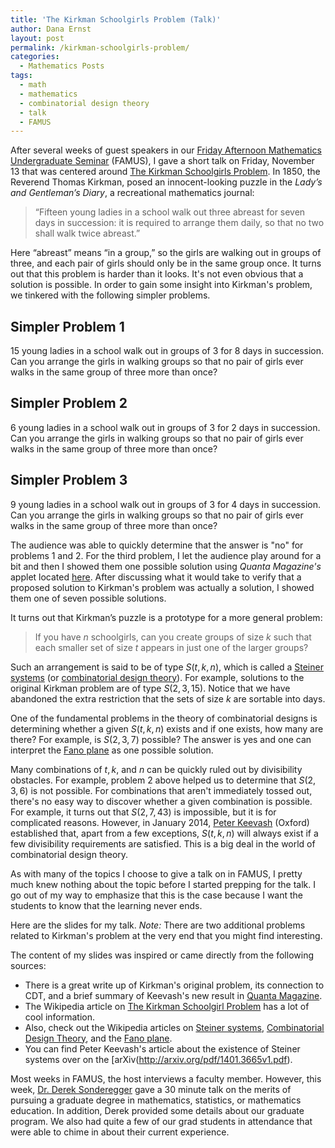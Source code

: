```yaml
---
title: 'The Kirkman Schoolgirls Problem (Talk)'
author: Dana Ernst
layout: post
permalink: /kirkman-schoolgirls-problem/
categories:
  - Mathematics Posts
tags:
  - math
  - mathematics
  - combinatorial design theory
  - talk
  - FAMUS
---
```


After several weeks of guest speakers in our [Friday Afternoon Mathematics Undergraduate Seminar](http://naumathstat.github.io/seminars/famus/) (FAMUS), I gave a short talk on Friday, November 13 that was centered around [The Kirkman Schoolgirls Problem](https://en.wikipedia.org/wiki/Kirkman%27s_schoolgirl_problem). In 1850, the Reverend Thomas Kirkman, posed an innocent-looking puzzle in the *Lady’s and Gentleman’s Diary*, a recreational mathematics journal:

> “Fifteen young ladies in a school walk out three abreast for seven days in succession: it is required to arrange them daily, so that no two shall walk twice abreast.”

Here “abreast” means “in a group,” so the girls are walking out in groups of three, and each pair of girls should only be in the same group once. It turns out that this problem is harder than it looks. It's not even obvious that a solution is possible. In order to gain some insight into Kirkman's problem, we tinkered with the following simpler problems.

## Simpler Problem 1 ##
15 young ladies in a school walk out in groups of 3 for 8 days in succession. Can you arrange the girls in walking groups so that no pair of girls ever walks in the same group of three more than once?

## Simpler Problem 2 ##
6 young ladies in a school walk out in groups of 3 for 2 days in succession. Can you arrange the girls in walking groups so that no pair of girls ever walks in the same group of three more than once?

## Simpler Problem 3 ##
9 young ladies in a school walk out in groups of 3 for 4 days in succession. Can you arrange the girls in walking groups so that no pair of girls ever walks in the same group of three more than once?

The audience was able to quickly determine that the answer is "no" for problems 1 and 2.  For the third problem, I let the audience play around for a bit and then I showed them one possible solution using *Quanta Magazine's* applet located  [here](https://www.quantamagazine.org/20150609-the-nine-schoolgirls-challenge/). After discussing what it would take to verify that a proposed solution to Kirkman's problem was actually a solution, I showed them one of seven possible solutions.

It turns out that Kirkman’s puzzle is a prototype for a more general problem:

> If you have $n$ schoolgirls, can you create groups of size $k$ such that each smaller set of size $t$ appears in just one of the larger groups?

Such an arrangement is said to be of type $S(t,k,n)$, which is called a [Steiner systems](https://en.wikipedia.org/wiki/Steiner_system) (or [combinatorial design theory](https://en.wikipedia.org/wiki/Combinatorial_design)). For example, solutions to the original Kirkman problem are of type $S(2,3,15)$. Notice that we have abandoned the extra restriction that the sets of size $k$ are sortable into days.

One of the fundamental problems in the theory of combinatorial designs is determining whether a given $S(t,k,n)$ exists and if one exists, how many are there? For example, is $S(2,3,7)$ possible? The answer is yes and one can interpret the [Fano plane](https://en.wikipedia.org/wiki/Fano_plane) as one possible solution.

Many combinations of $t, k$, and $n$ can be quickly ruled out by divisibility obstacles. For example, problem 2 above helped us to determine that $S(2,3,6)$ is not possible. For combinations that aren't immediately tossed out, there's no easy way to discover whether a given combination is possible.  For example, it turns out that $S(2,7,43)$ is impossible, but it is for complicated reasons. However, in January 2014, [Peter Keevash](https://www.maths.ox.ac.uk/people/peter.keevash) (Oxford) established that, apart from a few exceptions, $S(t,k,n)$ will always exist if a few divisibility requirements are satisfied. This is a big deal in the world of combinatorial design theory.

As with many of the topics I choose to give a talk on in FAMUS, I pretty much knew nothing about the topic before I started prepping for the talk. I go out of my way to emphasize that this is the case because I want the students to know that the learning never ends.

Here are the slides for my talk. *Note:* There are two additional problems related to Kirkman's problem at the very end that you might find interesting.

<script async class="speakerdeck-embed" data-id="e1ea7ccd3b3a423c8d9869294d4f4755" data-ratio="1.33333333333333" src="//speakerdeck.com/assets/embed.js"></script>

The content of my slides was inspired or came directly from the following sources:

  - There is a great write up of Kirkman's original problem, its connection to CDT, and a brief summary of Keevash's new result in [Quanta Magazine](https://www.quantamagazine.org/20150609-a-design-dilemma-solved-minus-designs/).
  - The Wikipedia article on [The Kirkman Schoolgirl Problem](https://en.wikipedia.org/wiki/Kirkman's_schoolgirl_problem) has a lot of cool information.
  - Also, check out the Wikipedia articles on [Steiner systems](https://en.wikipedia.org/wiki/Steiner_system), [Combinatorial Design Theory](https://en.wikipedia.org/wiki/Combinatorial_design), and the [Fano plane](https://en.wikipedia.org/wiki/Fano_plane).
  - You can find Peter Keevash's article about the existence of Steiner systems over on the [arXiv(http://arxiv.org/pdf/1401.3665v1.pdf).

Most weeks in FAMUS, the host interviews a faculty member.  However, this week, [Dr. Derek Sonderegger](http://oak.ucc.nau.edu/dls354/Home/) gave a 30 minute talk on the merits of pursuing a graduate degree in mathematics, statistics, or mathematics education. In addition, Derek provided some details about our graduate program. We also had quite a few of our grad students in attendance that were able to chime in about their current experience.
